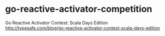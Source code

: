 go-reactive-activator-competition
=================================

Go Reactive Activator Contest: Scala Days Edition http://typesafe.com/blog/go-reactive-activator-contest-scala-days-edition
